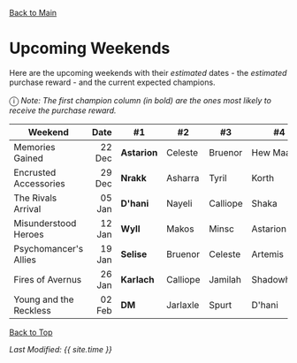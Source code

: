[Back to Main](index.md)

# Upcoming Weekends

Here are the upcoming weekends with their *estimated* dates - the *estimated* purchase reward - and the current expected champions.

<span style="font-size:1.2em;">ⓘ</span> *Note: The first champion column (in bold) are the ones most likely to receive the purchase reward.*

| Weekend | Date | #1 | #2 | #3 | #4 | #5 | Reward |
|---|--:|---|---|---|---|---|---|
| Memories Gained | 22 Dec | **Astarion** | Celeste | Bruenor | Hew Maan | Shadowheart | Golden Epic |
| Encrusted Accessories | 29 Dec | **Nrakk** | Asharra | Tyril | Korth | Warden | Golden Epic |
| The Rivals Arrival | 05 Jan | **D'hani** | Nayeli | Calliope | Shaka | Gazrick | Golden Epic |
| Misunderstood Heroes | 12 Jan | **Wyll** | Makos | Minsc | Astarion | Lae'zel | Golden Epic |
| Psychomancer's Allies | 19 Jan | **Selise** | Bruenor | Celeste | Artemis | Virgil | Golden Epic |
| Fires of Avernus | 26 Jan | **Karlach** | Calliope | Jamilah | Shadowheart | Lae'zel | Golden Epic |
| Young and the Reckless | 02 Feb | **DM** | Jarlaxle | Spurt | D'hani | Farideh | Golden Epic |

[Back to Top](#top)

*Last Modified: {{ site.time }}*